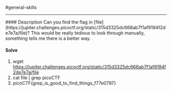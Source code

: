 #general-skills
<hr>
#### Description
Can you find the flag in [file](https://jupiter.challenges.picoctf.org/static/315d3325dc668ab7f1af9194f2de7e7a/file)? This would be really tedious to look through manually, something tells me there is a better way.

#### Solve
1. wget https://jupiter.challenges.picoctf.org/static/315d3325dc668ab7f1af9194f2de7e7a/file
2. cat file | grep picoCTF 
3. picoCTF{grep_is_good_to_find_things_f77e0797}